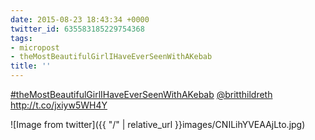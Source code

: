 ```yaml
---
date: 2015-08-23 18:43:34 +0000
twitter_id: 635583185229754368
tags:
- micropost
- theMostBeautifulGirlIHaveEverSeenWithAKebab
title: ''
---
```


[#theMostBeautifulGirlIHaveEverSeenWithAKebab](https://twitter.com/hashtag/theMostBeautifulGirlIHaveEverSeenWithAKebab) [@britthildreth](https://twitter.com/britthildreth) http://t.co/jxiyw5WH4Y

![Image from twitter]({{ "/" | relative_url  }}images/CNILihYVEAAjLto.jpg)
